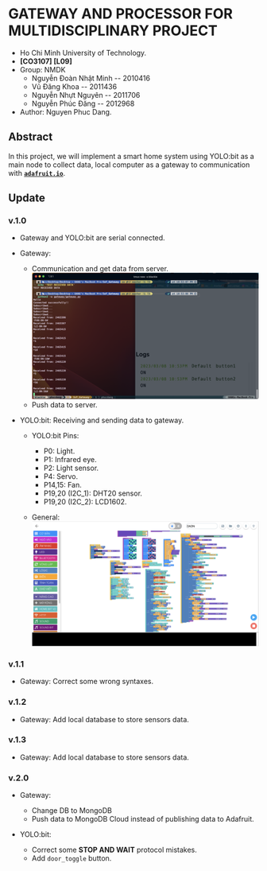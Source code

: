 # GATEWAY AND PROCESSOR FOR MULTIDISCIPLINARY PROJECT
* Ho Chi Minh University of Technology.
* __[CO3107] [L09]__
* Group: NMDK
    - Nguyễn Đoàn Nhật Minh -- 2010416
    - Vũ Đăng Khoa -- 2011436 
    - Nguyễn Nhựt Nguyên -- 2011706 
    - Nguyễn Phúc Đăng -- 2012968
* Author: Nguyen Phuc Dang.

## Abstract
In this project, we will implement a smart home system using YOLO:bit as a main node to collect data, local computer as a gateway to communication with [__`adafruit.io`__](https://io.adafruit.com/).

## Update

### v.1.0
* Gateway and YOLO:bit are serial connected.
* Gateway: 
    + Communication and get data from server.
![GATEWAY - Received data from Server](img/v.1.0/gateway_receive.png)
    + Push data to server.

* YOLO:bit: Receiving and sending data to gateway.
    - YOLO:bit Pins:
        + P0: Light.
        + P1: Infrared eye.
        + P2: Light sensor.
        + P4: Servo.
        + P14,15: Fan.
        + P19,20 (I2C_1): DHT20 sensor.
        + P19,20 (I2C_2): LCD1602.
        
    - General: 
    ![](img/v.1.0/yolo%3Abit_general.png)
### v.1.1
* Gateway: Correct some wrong syntaxes.

### v.1.2
* Gateway: Add local database to store sensors data.

### v.1.3
* Gateway: Add local database to store sensors data.

### v.2.0
* Gateway: 
    + Change DB to MongoDB
    + Push data to MongoDB Cloud instead of publishing data to Adafruit.

* YOLO:bit:
    + Correct some __STOP AND WAIT__ protocol mistakes.
    + Add `door_toggle` button.